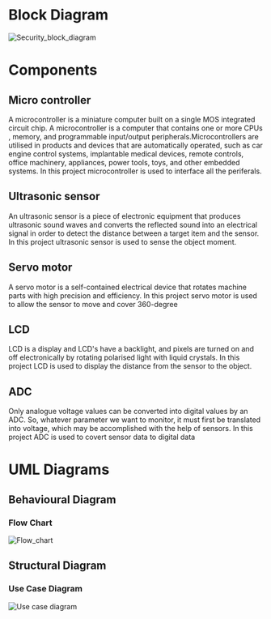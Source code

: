 # Block Diagram

![Security_block_diagram](https://user-images.githubusercontent.com/46968025/155761706-c5a3f852-338b-4f99-bf0f-a79762e53583.PNG)


# Components 

## Micro controller
A microcontroller is a miniature computer built on a single MOS integrated circuit chip. A microcontroller is a computer that contains one or more CPUs , memory, and programmable input/output peripherals.Microcontrollers are utilised in products and devices that are automatically operated, such as car engine control systems, implantable medical devices, remote controls, office machinery, appliances, power tools, toys, and other embedded systems.
In this project microcontroller is used to interface all the periferals.


## Ultrasonic sensor

An ultrasonic sensor is a piece of electronic equipment that produces ultrasonic sound waves and converts the reflected sound into an electrical signal in order to detect the distance between a target item and the sensor.
In this project ultrasonic sensor is used to sense the object moment.


## Servo motor

A servo motor is a self-contained electrical device that rotates machine parts with high precision and efficiency.
In this project servo motor is used to allow the sensor to move and cover 360-degree


## LCD 

LCD is a display and LCD's have a backlight, and pixels are turned on and off electronically by rotating polarised light with liquid crystals.
In this project LCD is used to display the distance from the sensor to the object.

## ADC

Only analogue voltage values can be converted into digital values by an ADC. So, whatever parameter we want to monitor, it must first be translated into voltage, which may be accomplished with the help of sensors.
In this project ADC is used to covert sensor data to digital data 



# UML Diagrams

## Behavioural Diagram 

### Flow Chart

![Flow_chart](https://user-images.githubusercontent.com/46968025/155761722-16a6851e-0c59-419d-a96e-5698b26e6605.PNG)




## Structural Diagram

### Use Case Diagram

![Use case diagram](https://user-images.githubusercontent.com/46968025/155762293-c4dc48f6-6e9e-4dc1-9763-e5e27f107e4a.PNG)



